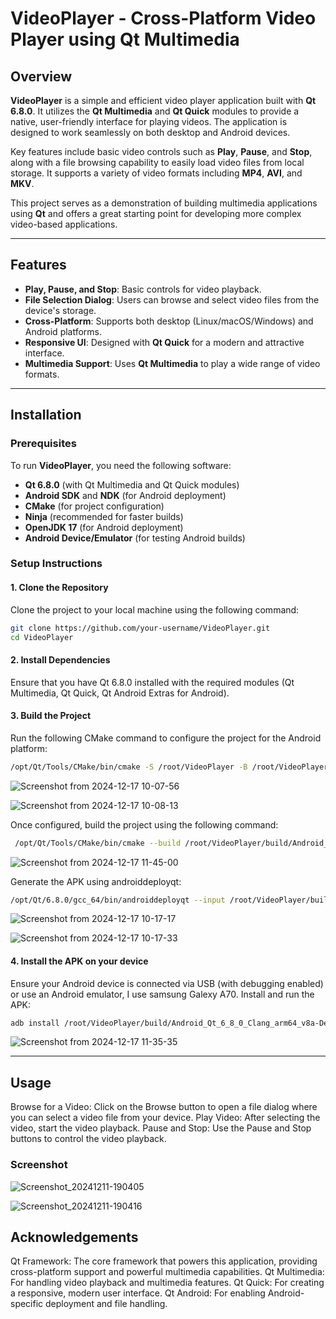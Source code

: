 # VideoPlayer - Cross-Platform Video Player using Qt Multimedia

## Overview

**VideoPlayer** is a simple and efficient video player application built with **Qt 6.8.0**. It utilizes the **Qt Multimedia** and **Qt Quick** modules to provide a native, user-friendly interface for playing videos. The application is designed to work seamlessly on both desktop and Android devices. 

Key features include basic video controls such as **Play**, **Pause**, and **Stop**, along with a file browsing capability to easily load video files from local storage. It supports a variety of video formats including **MP4**, **AVI**, and **MKV**. 

This project serves as a demonstration of building multimedia applications using **Qt** and offers a great starting point for developing more complex video-based applications.

---

## Features

- **Play, Pause, and Stop**: Basic controls for video playback.
- **File Selection Dialog**: Users can browse and select video files from the device's storage.
- **Cross-Platform**: Supports both desktop (Linux/macOS/Windows) and Android platforms.
- **Responsive UI**: Designed with **Qt Quick** for a modern and attractive interface.
- **Multimedia Support**: Uses **Qt Multimedia** to play a wide range of video formats.

---

## Installation

### Prerequisites

To run **VideoPlayer**, you need the following software:

- **Qt 6.8.0** (with Qt Multimedia and Qt Quick modules)
- **Android SDK** and **NDK** (for Android deployment)
- **CMake**  (for project configuration)
- **Ninja** (recommended for faster builds)
- **OpenJDK 17** (for Android deployment)
- **Android Device/Emulator** (for testing Android builds)

### Setup Instructions

#### 1. Clone the Repository

Clone the project to your local machine using the following command:

```bash
git clone https://github.com/your-username/VideoPlayer.git
cd VideoPlayer
````

#### 2. Install Dependencies
Ensure that you have Qt 6.8.0 installed with the required modules (Qt Multimedia, Qt Quick, Qt Android Extras for Android).

#### 3. Build the Project
Run the following CMake command to configure the project for the Android platform:

```bash
/opt/Qt/Tools/CMake/bin/cmake -S /root/VideoPlayer -B /root/VideoPlayer/build/Android_Qt_6_8_0_Clang_arm64_v8a-Debug -DCMAKE_CXX_FLAGS_INIT:STRING= -DANDROID_PLATFORM:STRING=android-23 -DQT_QMAKE_EXECUTABLE:FILEPATH=/opt/Qt/6.8.0/android_arm64_v8a/bin/qmake -DCMAKE_GENERATOR:STRING=Ninja -DQT_NO_GLOBAL_APK_TARGET_PART_OF_ALL:BOOL=ON -DCMAKE_PREFIX_PATH:PATH=/opt/Qt/6.8.0/android_arm64_v8a -DCMAKE_BUILD_TYPE:STRING=Debug -DANDROID_ABI:STRING=arm64-v8a -DCMAKE_C_COMPILER:FILEPATH=/root/Android/ndk/26.1.10909125/toolchains/llvm/prebuilt/linux-x86_64/bin/clang -DQT_USE_TARGET_ANDROID_BUILD_DIR:BOOL=ON -DCMAKE_CXX_COMPILER:FILEPATH=/root/Android/ndk/26.1.10909125/toolchains/llvm/prebuilt/linux-x86_64/bin/clang++ -DANDROID_USE_LEGACY_TOOLCHAIN_FILE:BOOL=OFF -DCMAKE_FIND_ROOT_PATH:PATH=/opt/Qt/6.8.0/android_arm64_v8a -DANDROID_NDK:PATH=/root/Android/ndk/26.1.10909125 -DANDROID_STL:STRING=c++_shared -DCMAKE_TOOLCHAIN_FILE:FILEPATH=/root/Android/ndk/26.1.10909125/build/cmake/android.toolchain.cmake -DQT_HOST_PATH:PATH=/opt/Qt/6.8.0/gcc_64 -DANDROID_SDK_ROOT:PATH=/root/Android
```
![Screenshot from 2024-12-17 10-07-56](https://github.com/user-attachments/assets/8b650639-cc79-490f-b4fb-62b368830e24)


![Screenshot from 2024-12-17 10-08-13](https://github.com/user-attachments/assets/4ce85ee6-1bb8-462b-98c8-3dec71b34e01)


Once configured, build the project using the following command:
```bash
 /opt/Qt/Tools/CMake/bin/cmake --build /root/VideoPlayer/build/Android_Qt_6_8_0_Clang_arm64_v8a-Debug --target all
```

 ![Screenshot from 2024-12-17 11-45-00](https://github.com/user-attachments/assets/6e305a16-4323-4c28-808a-cf37d101cc61)


Generate the APK using androiddeployqt:
```bash
/opt/Qt/6.8.0/gcc_64/bin/androiddeployqt --input /root/VideoPlayer/build/Android_Qt_6_8_0_Clang_arm64_v8a-Debug/android-appVideoPlayer-deployment-settings.json --output /root/VideoPlayer/build/Android_Qt_6_8_0_Clang_arm64_v8a-Debug/android-build-appVideoPlayer --android-platform android-34 --jdk /usr/lib/jvm/java-1.17.0-openjdk-amd64 --gradle
```

![Screenshot from 2024-12-17 10-17-17](https://github.com/user-attachments/assets/7bff9d15-4e8b-4743-9459-a72213822c98)


![Screenshot from 2024-12-17 10-17-33](https://github.com/user-attachments/assets/37ea9dc8-ad7c-478a-827a-92e1fa4a4adf)


#### 4. Install the APK on your device
Ensure your Android device is connected via USB (with debugging enabled) or use an Android emulator, I use samsung Galexy A70.
Install and run the APK:

```bash
adb install /root/VideoPlayer/build/Android_Qt_6_8_0_Clang_arm64_v8a-Debug/android-build-appVideoPlayer/app-debug.apk
```

![Screenshot from 2024-12-17 11-35-35](https://github.com/user-attachments/assets/5611b039-497c-45c7-bcf9-5be070e47ac1)



---

## Usage
Browse for a Video: Click on the Browse button to open a file dialog where you can select a video file from your device.
Play Video: After selecting the video, start the video playback.
Pause and Stop: Use the Pause and Stop buttons to control the video playback.



### Screenshot
![Screenshot_20241211-190405](https://github.com/user-attachments/assets/924c73eb-cf67-4909-944f-2edfa1da230f)


![Screenshot_20241211-190416](https://github.com/user-attachments/assets/4ce738bd-aa88-4ad5-955c-a874d3eb37ab)


## Acknowledgements
Qt Framework: The core framework that powers this application, providing cross-platform support and powerful multimedia capabilities.
Qt Multimedia: For handling video playback and multimedia features.
Qt Quick: For creating a responsive, modern user interface.
Qt Android: For enabling Android-specific deployment and file handling.


